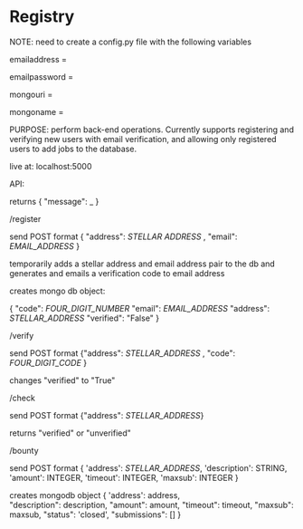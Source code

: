 # Registry
NOTE: need to create a config.py file with the following variables

emailaddress =

emailpassword =

mongouri =

mongoname =




PURPOSE: perform back-end operations. Currently supports registering and verifying new users with email verification, and allowing only registered users to add jobs to the database. 

live at: localhost:5000




API:




returns { "message": _ }

/register

send POST format { "address": _STELLAR ADDRESS_ , "email": _EMAIL_ADDRESS_ }

temporarily adds a stellar address and email address pair to the db and generates and emails a verification code to email address

creates mongo db object: 

{
"code": _FOUR_DIGIT_NUMBER_
"email": _EMAIL_ADDRESS_
"address": _STELLAR_ADDRESS_
"verified": "False"
}

/verify

send POST format {"address": _STELLAR_ADDRESS_ , "code": _FOUR_DIGIT_CODE_ }

changes "verified" to "True"

/check

send POST format {"address": _STELLAR_ADDRESS_}

returns "verified" or "unverified"

/bounty

send POST format 
    {
    'address': _STELLAR_ADDRESS_,
		'description': STRING,
		'amount': INTEGER,
		'timeout': INTEGER,
		'maxsub': INTEGER
    }

creates mongodb object 
    {
    'address': address,  
    "description": description, 
    "amount": amount,
    "timeout": timeout,
    "maxsub": maxsub,
    "status": 'closed',
    "submissions": [] 
    }



